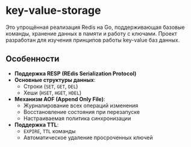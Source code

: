 # key-value-storage

Это упрощённая реализация Redis на Go, поддерживающая базовые команды, хранение данных в памяти и работу с ключами. Проект разработан для изучения принципов работы key-value баз данных.

## Особенности

- **Поддержка RESP (REdis Serialization Protocol)**
- **Основные структуры данных**:
  - Строки (`SET`, `GET`, `DEL`)
  - Хеши (`HSET`, `HGET`, `HDEL`)
- **Механизм AOF (Append Only File)**:
  - Журналирование всех операций изменения
  - Восстановление состояния при перезапуске
  - Настраиваемая политика синхронизации
- **Поддержка TTL**:
  - `EXPIRE`, `TTL` команды
  - Автоматическое удаление просроченных ключей
